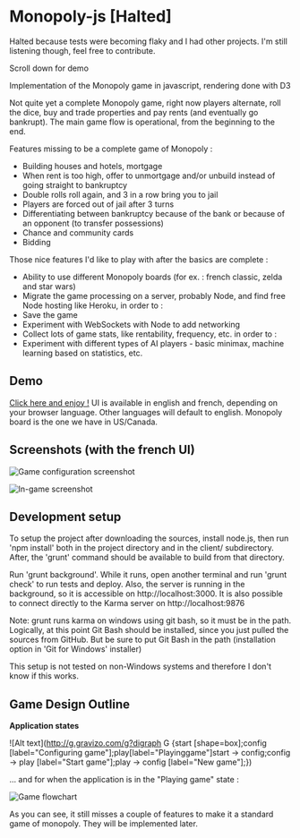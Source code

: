 # Monopoly-js [Halted]

Halted because tests were becoming flaky and I had other projects. I'm still listening though, feel free to contribute. 

Scroll down for demo

Implementation of the Monopoly game in javascript, rendering done with D3

Not quite yet a complete Monopoly game, right now players alternate, roll the dice, buy and trade properties and pay rents (and eventually go bankrupt). The main game flow is operational, from the beginning to the end.

Features missing to be a complete game of Monopoly :
* Building houses and hotels, mortgage
* When rent is too high, offer to unmortgage and/or unbuild instead of going straight to bankruptcy
* Double rolls roll again, and 3 in a row bring you to jail
* Players are forced out of jail after 3 turns
* Differentiating between bankruptcy because of the bank or because of an opponent (to transfer possessions)
* Chance and community cards
* Bidding

Those nice features I'd like to play with after the basics are complete :
* Ability to use different Monopoly boards (for ex. : french classic, zelda and star wars)
* Migrate the game processing on a server, probably Node, and find free Node hosting like Heroku, in order to :
* Save the game
* Experiment with WebSockets with Node to add networking
* Collect lots of game stats, like rentability, frequency, etc. in order to :
* Experiment with different types of AI players - basic minimax, machine learning based on statistics, etc.

## Demo

[Click here and enjoy !](http://francois-roseberry.github.io/monopoly-js/demo/)
UI is available in english and french, depending on your browser language. Other languages will default to english. Monopoly board is the one we have in US/Canada.

## Screenshots (with the french UI)

![Game configuration screenshot](http://francois-roseberry.github.io/monopoly-js/screenshots/game-configuration.png)

![In-game screenshot](http://francois-roseberry.github.io/monopoly-js/screenshots/in-game.png)

## Development setup

To setup the project after downloading the sources, install node.js, then run 'npm install' both in the project directory and in the client/ subdirectory. After, the 'grunt' command should be available to build from that directory.

Run 'grunt background'. While it runs, open another terminal and run 'grunt check' to run tests and deploy. Also, the server is running in the background, so it is accessible on http://localhost:3000. It is also possible to connect directly to the Karma server on http://localhost:9876

Note: grunt runs karma on windows using git bash, so it must be in the path. Logically, at this point Git Bash should be installed, since you just pulled the sources from GitHub. But be sure to put Git Bash in the path (installation option in 'Git for Windows' installer)

This setup is not tested on non-Windows systems and therefore I don't know if this works.

## Game Design Outline

**Application states**

![Alt text](http://g.gravizo.com/g?digraph G {start [shape=box];config [label="Configuring game"];play[label="Playinggame"]start -> config;config -> play [label="Start game"];play -> config [label="New game"];})

... and for when the application is in the "Playing game" state :

![Game flowchart](http://francois-roseberry.github.io/monopoly-js/doc/game-flowchart.png)

As you can see, it still misses a couple of features to make it a standard game of monopoly. They will be implemented later.
